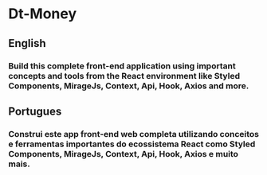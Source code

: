 # Dt-Money

## English
### Build this complete front-end application using important concepts and tools from the React environment like Styled Components, MirageJs, Context, Api, Hook, Axios and more.

## Portugues
### Construi este app front-end web completa utilizando conceitos e ferramentas importantes do ecossistema React como Styled Components, MirageJs, Context, Api, Hook, Axios e muito mais.
